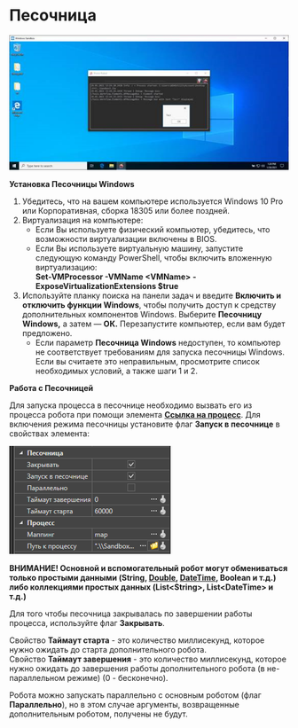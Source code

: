 # Песочница

![](../resources/process/image-9.png)

**Установка Песочницы Windows**

1. Убедитесь, что на вашем компьютере используется Windows 10 Pro или Корпоративная, сборка 18305 или более поздней.
2. Виртуализация на компьютере:
   * Если Вы используете физический компьютер, убедитесь, что возможности виртуализации включены в BIOS.
   * Если Вы используете виртуальную машину, запустите следующую команду PowerShell, чтобы включить вложенную виртуализацию:\
     **Set-VMProcessor -VMName \<VMName> -ExposeVirtualizationExtensions $true**
3. Используйте планку поиска на панели задач и введите **Включить и отключить функции Windows**, чтобы получить доступ к средству дополнительных компонентов Windows. Выберите **Песочницу Windows,** а затем — **ОК.** Перезапустите компьютер, если вам будет предложено.
   * Если параметр **Песочница Windows** недоступен, то компьютер не соответствует требованиям для запуска песочницы Windows. Если вы считаете это неправильным, просмотрите список необходимых условий, а также шаги 1 и 2.

**Работа с Песочницей**

Для запуска процесса в песочнице необходимо вызвать его из процесса робота при помощи элемента [**Ссылка на процесс**](https://docs.primo-rpa.ru/primo-rpa/g_elements/osnovnye-elementy/els_logic/el_logic_link). Для включения режима песочницы установите флаг **Запуск в песочнице** в свойствах элемента:

![](../resources/process/image-193.png)

**ВНИМАНИЕ! Основной и вспомогательный робот могут обмениваться только простыми данными (String, [Double](https://learn.microsoft.com/ru-ru/dotnet/api/system.double?view=net-5.0&viewFallbackFrom=windowsdesktop-3.0), [DateTime](https://learn.microsoft.com/ru-ru/dotnet/api/system.datetime?view=net-5.0), Boolean и т.д.) либо коллекциями простых данных (List\<String>, List\<DateTime> и т.д.)**

Для того чтобы песочница закрывалась по завершении работы процесса, используйте флаг **Закрывать**.

Свойство **Таймаут старта** - это количество миллисекунд, которое нужно ожидать до старта дополнительного робота.\
Свойство **Таймаут завершения** - это количество миллисекунд, которое нужно ожидать до завершения работы дополнительного робота (в не-параллельном режиме) (0 - бесконечно).

Робота можно запускать параллельно с основным роботом (флаг **Параллельно**), но в этом случае аргументы, возвращенные дополнительным роботом, получены не будут.
